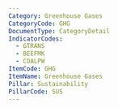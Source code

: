 ```yaml
---
Category: Greenhouse Gases
CategoryCode: GHG
DocumentType: CategoryDetail
IndicatorCodes:
  - GTRANS
  - BEEFMK
  - COALPW
ItemCode: GHG
ItemName: Greenhouse Gases
Pillar: Sustainability
PillarCode: SUS
---
```



